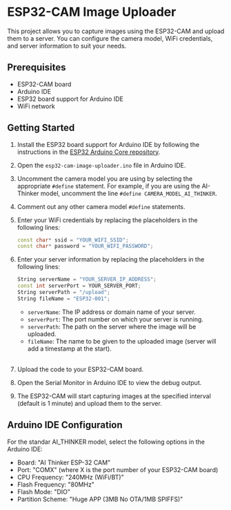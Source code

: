 # ESP32-CAM Image Uploader

This project allows you to capture images using the ESP32-CAM and upload them to a server. You can configure the camera model, WiFi credentials, and server information to suit your needs.

## Prerequisites

- ESP32-CAM board
- Arduino IDE
- ESP32 board support for Arduino IDE
- WiFi network

## Getting Started

1. Install the ESP32 board support for Arduino IDE by following the instructions in the [ESP32 Arduino Core repository](https://github.com/espressif/arduino-esp32).

2. Open the `esp32-cam-image-uploader.ino` file in Arduino IDE.

3. Uncomment the camera model you are using by selecting the appropriate `#define` statement. For example, if you are using the AI-Thinker model, uncomment the line `#define CAMERA_MODEL_AI_THINKER`.

4. Comment out any other camera model `#define` statements.

5. Enter your WiFi credentials by replacing the placeholders in the following lines:

   ```cpp
   const char* ssid = "YOUR_WIFI_SSID";
   const char* password = "YOUR_WIFI_PASSWORD";
   ```

6. Enter your server information by replacing the placeholders in the following lines:

   ```cpp
   String serverName = "YOUR_SERVER_IP_ADDRESS";
   const int serverPort = YOUR_SERVER_PORT;
   String serverPath = "/upload";
   String fileName = "ESP32-001";
   ```

   - `serverName`: The IP address or domain name of your server.
   - `serverPort`: The port number on which your server is running.
   - `serverPath`: The path on the server where the image will be uploaded.
   - `fileName`: The name to be given to the uploaded image (server will add a timestamp at the start).
     <br><br>

7. Upload the code to your ESP32-CAM board.

8. Open the Serial Monitor in Arduino IDE to view the debug output.

9. The ESP32-CAM will start capturing images at the specified interval (default is 1 minute) and upload them to the server.

## Arduino IDE Configuration

For the standar AI_THINKER model, select the following options in the Arduino IDE:

- Board: "AI Thinker ESP-32 CAM"
- Port: "COMX" (where X is the port number of your ESP32-CAM board)
- CPU Frequency: "240MHz (WiFi/BT)"
- Flash Frequency: "80MHz"
- Flash Mode: "DIO"
- Partition Scheme: "Huge APP (3MB No OTA/1MB SPIFFS)"

